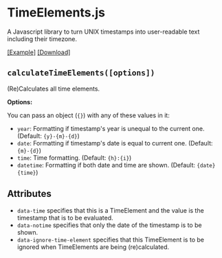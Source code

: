 # TimeElements.js

A Javascript library to turn UNIX timestamps into user-readable text including their timezone.

[[Example]](https://hellshltd.github.io/TimeElements.js/) [[Download]](https://raw.githubusercontent.com/hellshltd/TimeElements.js/master/TimeElements.js)

## `calculateTimeElements([options])`

(Re)Calculates all time elements.

**Options:**

You can pass an object (`{}`) with any of these values in it:

- `year`: Formatting if timestamp's year is unequal to the current one. (Default: `{y}-{m}-{d}`)
- `date`: Formatting if timestamp's date is equal to current one. (Default: `{m}-{d}`)
- `time`: Time formatting. (Default: `{h}:{i}`)
- `datetime`: Formatting if both date and time are shown. (Default: `{date} {time}`)

## Attributes

- `data-time` specifies that this is a TimeElement and the value is the timestamp that is to be evaluated.
- `data-notime` specifies that only the date of the timestamp is to be shown.
- `data-ignore-time-element` specifies that this TimeElement is to be ignored when TimeElements are being (re)calculated.
